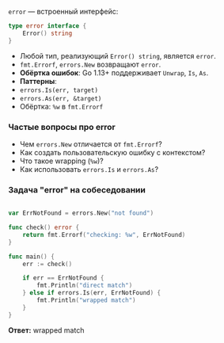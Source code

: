 `error` — встроенный интерфейс:

```go
type error interface {
	Error() string
}
```

- Любой тип, реализующий `Error() string`, является `error`.
- `fmt.Errorf`, `errors.New` возвращают `error`.
- **Обёртка ошибок**: Go 1.13+ поддерживает `Unwrap`, `Is`, `As`.
- **Паттерны**:
- `errors.Is(err, target)`
- `errors.As(err, &target)`
- Обёртка: `%w` в `fmt.Errorf`

### Частые вопросы про error

- Чем `errors.New` отличается от `fmt.Errorf`?
- Как создать пользовательскую ошибку с контекстом?
- Что такое wrapping (`%w`)?
- Как использовать `errors.Is` и `errors.As`?

### Задача "error" на собеседовании

```go

var ErrNotFound = errors.New("not found")

func check() error {
	return fmt.Errorf("checking: %w", ErrNotFound)
}

func main() {
	err := check()

	if err == ErrNotFound {
		fmt.Println("direct match")
	} else if errors.Is(err, ErrNotFound) {
		fmt.Println("wrapped match")
	}
}

```

**Ответ:** wrapped match
